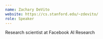 ```yaml
---
name: Zachary DeVito
website: https://cs.stanford.edu/~zdevito/
role: Speaker
---
```


Research scientist at Facebook AI Research
